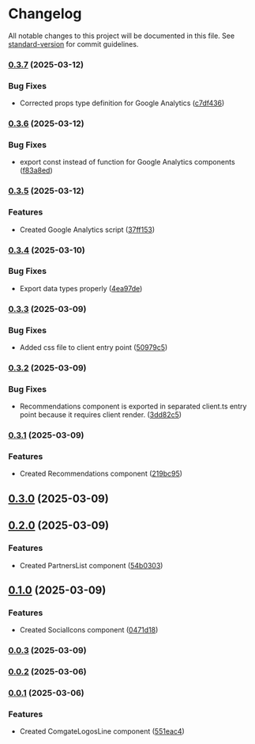 # Changelog

All notable changes to this project will be documented in this file. See [standard-version](https://github.com/conventional-changelog/standard-version) for commit guidelines.

### [0.3.7](https://github.com/cothema/sjor-framework/compare/v0.3.6...v0.3.7) (2025-03-12)


### Bug Fixes

* Corrected props type definition for Google Analytics ([c7df436](https://github.com/cothema/sjor-framework/commit/c7df436e00bb34a2951474162d4f5d74a9b32d4c))

### [0.3.6](https://github.com/cothema/sjor-framework/compare/v0.3.5...v0.3.6) (2025-03-12)


### Bug Fixes

* export const instead of function for Google Analytics components ([f83a8ed](https://github.com/cothema/sjor-framework/commit/f83a8eda83f810614495822967ab8a521a76ca4a))

### [0.3.5](https://github.com/cothema/sjor-framework/compare/v0.3.4...v0.3.5) (2025-03-12)


### Features

* Created Google Analytics script ([37ff153](https://github.com/cothema/sjor-framework/commit/37ff153a1ad3a8984b05616860affaa48775105e))

### [0.3.4](https://github.com/cothema/sjor-framework/compare/v0.3.3...v0.3.4) (2025-03-10)


### Bug Fixes

* Export data types properly ([4ea97de](https://github.com/cothema/sjor-framework/commit/4ea97de7210908bd4617632d401ed193f4a3e638))

### [0.3.3](https://github.com/cothema/sjor-framework/compare/v0.3.2...v0.3.3) (2025-03-09)


### Bug Fixes

* Added css file to client entry point ([50979c5](https://github.com/cothema/sjor-framework/commit/50979c56209dc43b18b32929086a9dbab58283b8))

### [0.3.2](https://github.com/cothema/sjor-framework/compare/v0.3.1...v0.3.2) (2025-03-09)


### Bug Fixes

* Recommendations component is exported in separated client.ts entry point because it requires client render. ([3dd82c5](https://github.com/cothema/sjor-framework/commit/3dd82c5fdbc8543ca1c3e442e367d37ee17ac557))

### [0.3.1](https://github.com/cothema/sjor-framework/compare/v0.3.0...v0.3.1) (2025-03-09)


### Features

* Created Recommendations component ([219bc95](https://github.com/cothema/sjor-framework/commit/219bc95669dedfa08ca4155f3fdc27a1731d2f50))

## [0.3.0](https://github.com/cothema/sjor-framework/compare/v0.2.0...v0.3.0) (2025-03-09)

## [0.2.0](https://github.com/cothema/sjor-framework/compare/v0.1.0...v0.2.0) (2025-03-09)


### Features

* Created PartnersList component ([54b0303](https://github.com/cothema/sjor-framework/commit/54b03033be99b44dc3149e7a5f9ecf3d45a870c3))

## [0.1.0](https://github.com/cothema/sjor-framework/compare/v0.0.3...v0.1.0) (2025-03-09)


### Features

* Created SocialIcons component ([0471d18](https://github.com/cothema/sjor-framework/commit/0471d185b383c295b4b77e371860434eabc80af8))

### [0.0.3](https://github.com/cothema/sjor-framework/compare/v0.0.2...v0.0.3) (2025-03-09)

### [0.0.2](https://github.com/cothema/sjor-framework/compare/v0.0.1...v0.0.2) (2025-03-06)

### [0.0.1](https://github.com/cothema/sjor-framework/commit/551eac4db04dcb585aff68080d6dfe06f019f7c1) (2025-03-06)


### Features

* Created ComgateLogosLine component ([551eac4](https://github.com/cothema/sjor-framework/commit/551eac4db04dcb585aff68080d6dfe06f019f7c1))
